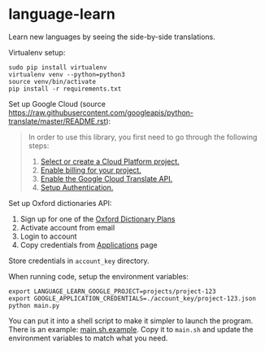 # language-learn
Learn new languages by seeing the side-by-side translations.

Virtualenv setup:

```shell
sudo pip install virtualenv
virtualenv venv --python=python3
source venv/bin/activate
pip install -r requirements.txt
```

Set up Google Cloud (source https://raw.githubusercontent.com/googleapis/python-translate/master/README.rst):

>In order to use this library, you first need to go through the following steps:
>
>1. [Select or create a Cloud Platform project.](https://console.cloud.google.com/project)
>2. [Enable billing for your project.](https://cloud.google.com/billing/docs/how-to/modify-project#enable_billing_for_a_project)
>3. [Enable the Google Cloud Translate API.](https://cloud.google.com/translate)
>4. [Setup Authentication.](https://googleapis.dev/python/google-api-core/latest/auth.html)

Set up Oxford dictionaries API:

1. Sign up for one of the [Oxford Dictionary Plans](https://developer.oxforddictionaries.com/?tag=#plans)
2. Activate account from email
3. Login to account
4. Copy credentials from [Applications](https://developer.oxforddictionaries.com/admin/applications) page

Store credentials in `account_key` directory.

When running code, setup the environment variables:

```shell
export LANGUAGE_LEARN_GOOGLE_PROJECT=projects/project-123
export GOOGLE_APPLICATION_CREDENTIALS=./account_key/project-123.json
python main.py
```

You can put it into a shell script to make it simpler to launch the program. There is an example: [main.sh.example](./main.sh.example). Copy it to `main.sh` and update the environment variables to match what you need.
